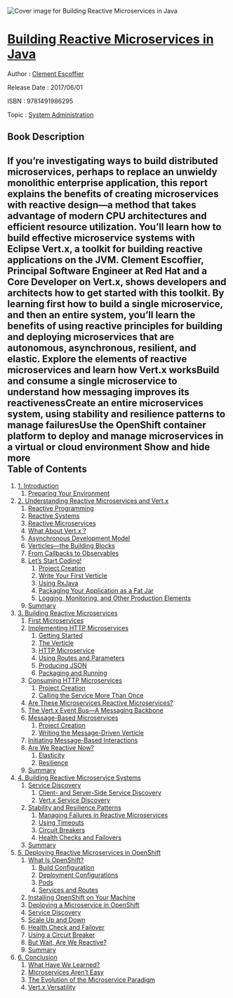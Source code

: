 ![Cover image for Building Reactive Microservices in Java](https://imgdetail.ebookreading.net/cover/cover/system_admin/EB9781491986295.jpg)

[Building Reactive Microservices in Java](https://ebookreading.net/view/book/Building+Reactive+Microservices+in+Java-EB9781491986295_1.html "Building Reactive Microservices in Java")
====================================================================================================================

Author : [Clement Escoffier](https://ebookreading.net/search/author/Clement+Escoffier)

Release Date : 2017/06/01

ISBN : 9781491986295

Topic : [System Administration](https://ebookreading.net/search/category/system-administration)

Book Description
-----------------

 If you’re investigating ways to build distributed microservices, perhaps to replace an unwieldy monolithic enterprise application, this report explains the benefits of creating microservices with reactive design—a method that takes advantage of modern CPU architectures and efficient resource utilization. You’ll learn how to build effective microservice systems with Eclipse Vert.x, a toolkit for building reactive applications on the JVM.
Clement Escoffier, Principal Software Engineer at Red Hat and a Core Developer on Vert.x, shows developers and architects how to get started with this toolkit. By learning first how to build a single microservice, and then an entire system, you’ll learn the benefits of using reactive principles for building and deploying microservices that are autonomous, asynchronous, resilient, and elastic.
Explore the elements of reactive microservices and learn how Vert.x worksBuild and consume a single microservice to understand how messaging improves its reactivenessCreate an entire microservices system, using stability and resilience patterns to manage failuresUse the OpenShift container platform to deploy and manage microservices in a virtual or cloud environment        Show and hide more                
Table of Contents
-----------------

1. [1. Introduction](https://ebookreading.net/view/book/Building+Reactive+Microservices+in+Java-EB9781491986295_4.html#idm140673343349728)
    1. [Preparing Your Environment](https://ebookreading.net/view/book/Building+Reactive+Microservices+in+Java-EB9781491986295_4.html#idm140673344999088)
1. [2. Understanding Reactive Microservices and Vert.x](https://ebookreading.net/view/book/Building+Reactive+Microservices+in+Java-EB9781491986295_5.html#idm140673343169776)
    1. [Reactive Programming](https://ebookreading.net/view/book/Building+Reactive+Microservices+in+Java-EB9781491986295_5.html#idm140673343231872)
    1. [Reactive Systems](https://ebookreading.net/view/book/Building+Reactive+Microservices+in+Java-EB9781491986295_5.html#idm140673343231248)
    1. [Reactive Microservices](https://ebookreading.net/view/book/Building+Reactive+Microservices+in+Java-EB9781491986295_5.html#idm140673339148288)
    1. [What About Vert.x ?](https://ebookreading.net/view/book/Building+Reactive+Microservices+in+Java-EB9781491986295_5.html#idm140673339138192)
    1. [Asynchronous Development Model](https://ebookreading.net/view/book/Building+Reactive+Microservices+in+Java-EB9781491986295_5.html#idm140673339130688)
    1. [Verticles—the Building Blocks](https://ebookreading.net/view/book/Building+Reactive+Microservices+in+Java-EB9781491986295_5.html#idm140673339103040)
    1. [From Callbacks to Observables](https://ebookreading.net/view/book/Building+Reactive+Microservices+in+Java-EB9781491986295_5.html#idm140673338899168)
    1. [Let’s Start Coding!](https://ebookreading.net/view/book/Building+Reactive+Microservices+in+Java-EB9781491986295_5.html#idm140673338646064)
        1. [Project Creation](https://ebookreading.net/view/book/Building+Reactive+Microservices+in+Java-EB9781491986295_5.html#idm140673338404816)
        1. [Write Your First Verticle](https://ebookreading.net/view/book/Building+Reactive+Microservices+in+Java-EB9781491986295_5.html#idm140673338395792)
        1. [Using RxJava](https://ebookreading.net/view/book/Building+Reactive+Microservices+in+Java-EB9781491986295_5.html#idm140673338507088)
        1. [Packaging Your Application as a Fat Jar](https://ebookreading.net/view/book/Building+Reactive+Microservices+in+Java-EB9781491986295_5.html#idm140673338267424)
        1. [Logging, Monitoring, and Other Production Elements](https://ebookreading.net/view/book/Building+Reactive+Microservices+in+Java-EB9781491986295_5.html#idm140673338155840)
    1. [Summary](https://ebookreading.net/view/book/Building+Reactive+Microservices+in+Java-EB9781491986295_5.html#idm140673338047168)
1. [3. Building Reactive Microservices](https://ebookreading.net/view/book/Building+Reactive+Microservices+in+Java-EB9781491986295_6.html#idm140673343169120)
    1. [First Microservices](https://ebookreading.net/view/book/Building+Reactive+Microservices+in+Java-EB9781491986295_6.html#idm140673338035232)
    1. [Implementing HTTP Microservices](https://ebookreading.net/view/book/Building+Reactive+Microservices+in+Java-EB9781491986295_6.html#idm140673338026944)
        1. [Getting Started](https://ebookreading.net/view/book/Building+Reactive+Microservices+in+Java-EB9781491986295_6.html#idm140673338024592)
        1. [The Verticle](https://ebookreading.net/view/book/Building+Reactive+Microservices+in+Java-EB9781491986295_6.html#idm140673338018352)
        1. [HTTP Microservice](https://ebookreading.net/view/book/Building+Reactive+Microservices+in+Java-EB9781491986295_6.html#idm140673337967552)
        1. [Using Routes and Parameters](https://ebookreading.net/view/book/Building+Reactive+Microservices+in+Java-EB9781491986295_6.html#idm140673338132352)
        1. [Producing JSON](https://ebookreading.net/view/book/Building+Reactive+Microservices+in+Java-EB9781491986295_6.html#idm140673337775136)
        1. [Packaging and Running](https://ebookreading.net/view/book/Building+Reactive+Microservices+in+Java-EB9781491986295_6.html#idm140673337683248)
    1. [Consuming HTTP Microservices](https://ebookreading.net/view/book/Building+Reactive+Microservices+in+Java-EB9781491986295_6.html#idm140673337673856)
        1. [Project Creation](https://ebookreading.net/view/book/Building+Reactive+Microservices+in+Java-EB9781491986295_6.html#idm140673337578976)
        1. [Calling the Service More Than Once](https://ebookreading.net/view/book/Building+Reactive+Microservices+in+Java-EB9781491986295_6.html#idm140673337364048)
    1. [Are These Microservices Reactive Microservices?](https://ebookreading.net/view/book/Building+Reactive+Microservices+in+Java-EB9781491986295_6.html#idm140673337363392)
    1. [The Vert.x Event Bus—A Messaging Backbone](https://ebookreading.net/view/book/Building+Reactive+Microservices+in+Java-EB9781491986295_6.html#idm140673336869120)
    1. [Message-Based Microservices](https://ebookreading.net/view/book/Building+Reactive+Microservices+in+Java-EB9781491986295_6.html#idm140673336953680)
        1. [Project Creation](https://ebookreading.net/view/book/Building+Reactive+Microservices+in+Java-EB9781491986295_6.html#idm140673336951696)
        1. [Writing the Message-Driven Verticle](https://ebookreading.net/view/book/Building+Reactive+Microservices+in+Java-EB9781491986295_6.html#idm140673336649536)
    1. [Initiating Message-Based Interactions](https://ebookreading.net/view/book/Building+Reactive+Microservices+in+Java-EB9781491986295_6.html#idm140673336434368)
    1. [Are We Reactive Now?](https://ebookreading.net/view/book/Building+Reactive+Microservices+in+Java-EB9781491986295_6.html#idm140673336433872)
        1. [Elasticity](https://ebookreading.net/view/book/Building+Reactive+Microservices+in+Java-EB9781491986295_6.html#idm140673336162848)
        1. [Resilience](https://ebookreading.net/view/book/Building+Reactive+Microservices+in+Java-EB9781491986295_6.html#idm140673336162224)
    1. [Summary](https://ebookreading.net/view/book/Building+Reactive+Microservices+in+Java-EB9781491986295_6.html#idm140673335433024)
1. [4. Building Reactive Microservice Systems](https://ebookreading.net/view/book/Building+Reactive+Microservices+in+Java-EB9781491986295_7.html#idm140673338037344)
    1. [Service Discovery](https://ebookreading.net/view/book/Building+Reactive+Microservices+in+Java-EB9781491986295_7.html#idm140673335422128)
        1. [Client- and Server-Side Service Discovery](https://ebookreading.net/view/book/Building+Reactive+Microservices+in+Java-EB9781491986295_7.html#idm140673335419632)
        1. [Vert.x Service Discovery](https://ebookreading.net/view/book/Building+Reactive+Microservices+in+Java-EB9781491986295_7.html#idm140673335405344)
    1. [Stability and Resilience Patterns](https://ebookreading.net/view/book/Building+Reactive+Microservices+in+Java-EB9781491986295_7.html#idm140673335588416)
        1. [Managing Failures in Reactive Microservices](https://ebookreading.net/view/book/Building+Reactive+Microservices+in+Java-EB9781491986295_7.html#idm140673335316928)
        1. [Using Timeouts](https://ebookreading.net/view/book/Building+Reactive+Microservices+in+Java-EB9781491986295_7.html#idm140673335223776)
        1. [Circuit Breakers](https://ebookreading.net/view/book/Building+Reactive+Microservices+in+Java-EB9781491986295_7.html#idm140673334818528)
        1. [Health Checks and Failovers](https://ebookreading.net/view/book/Building+Reactive+Microservices+in+Java-EB9781491986295_7.html#idm140673334673504)
    1. [Summary](https://ebookreading.net/view/book/Building+Reactive+Microservices+in+Java-EB9781491986295_7.html#idm140673334402944)
1. [5. Deploying Reactive Microservices in OpenShift](https://ebookreading.net/view/book/Building+Reactive+Microservices+in+Java-EB9781491986295_8.html#idm140673334390080)
    1. [What Is OpenShift?](https://ebookreading.net/view/book/Building+Reactive+Microservices+in+Java-EB9781491986295_8.html#idm140673334385696)
        1. [Build Configuration](https://ebookreading.net/view/book/Building+Reactive+Microservices+in+Java-EB9781491986295_8.html#idm140673334374816)
        1. [Deployment Configurations](https://ebookreading.net/view/book/Building+Reactive+Microservices+in+Java-EB9781491986295_8.html#idm140673334601040)
        1. [Pods](https://ebookreading.net/view/book/Building+Reactive+Microservices+in+Java-EB9781491986295_8.html#idm140673334596736)
        1. [Services and Routes](https://ebookreading.net/view/book/Building+Reactive+Microservices+in+Java-EB9781491986295_8.html#idm140673334594368)
    1. [Installing OpenShift on Your Machine](https://ebookreading.net/view/book/Building+Reactive+Microservices+in+Java-EB9781491986295_8.html#idm140673334385072)
    1. [Deploying a Microservice in OpenShift](https://ebookreading.net/view/book/Building+Reactive+Microservices+in+Java-EB9781491986295_8.html#idm140673334588272)
    1. [Service Discovery](https://ebookreading.net/view/book/Building+Reactive+Microservices+in+Java-EB9781491986295_8.html#idm140673334527136)
    1. [Scale Up and Down](https://ebookreading.net/view/book/Building+Reactive+Microservices+in+Java-EB9781491986295_8.html#idm140673334188128)
    1. [Health Check and Failover](https://ebookreading.net/view/book/Building+Reactive+Microservices+in+Java-EB9781491986295_8.html#idm140673333649040)
    1. [Using a Circuit Breaker](https://ebookreading.net/view/book/Building+Reactive+Microservices+in+Java-EB9781491986295_8.html#idm140673333581424)
    1. [But Wait, Are We Reactive?](https://ebookreading.net/view/book/Building+Reactive+Microservices+in+Java-EB9781491986295_8.html#idm140673333580800)
    1. [Summary](https://ebookreading.net/view/book/Building+Reactive+Microservices+in+Java-EB9781491986295_8.html#idm140673333231312)
1. [6. Conclusion](https://ebookreading.net/view/book/Building+Reactive+Microservices+in+Java-EB9781491986295_9.html#idm140673334389488)
    1. [What Have We Learned?](https://ebookreading.net/view/book/Building+Reactive+Microservices+in+Java-EB9781491986295_9.html#idm140673333321392)
    1. [Microservices Aren’t Easy](https://ebookreading.net/view/book/Building+Reactive+Microservices+in+Java-EB9781491986295_9.html#idm140673333131408)
    1. [The Evolution of the Microservice Paradigm](https://ebookreading.net/view/book/Building+Reactive+Microservices+in+Java-EB9781491986295_9.html#idm140673333125376)
    1. [Vert.x Versatility](https://ebookreading.net/view/book/Building+Reactive+Microservices+in+Java-EB9781491986295_9.html#idm140673333121056)
